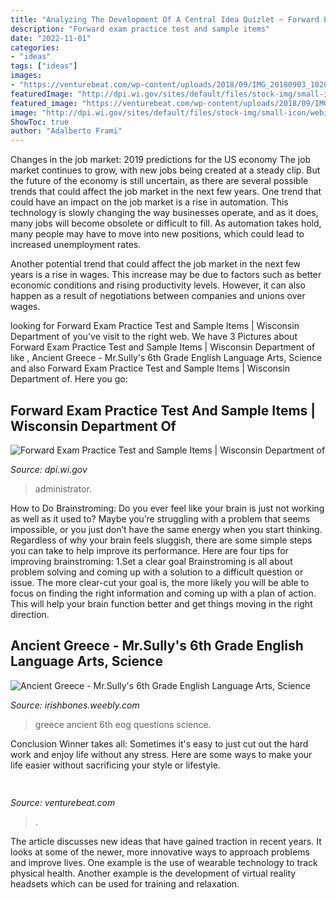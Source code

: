 ```yaml
---
title: "Analyzing The Development Of A Central Idea Quizlet ~ Forward Exam Practice Test And Sample Items"
description: "Forward exam practice test and sample items"
date: "2022-11-01"
categories:
- "ideas"
tags: ["ideas"]
images:
- "https://venturebeat.com/wp-content/uploads/2018/09/IMG_20180903_102034.jpg?w=800"
featuredImage: "http://dpi.wi.gov/sites/default/files/stock-img/small-icon/webinar-online-training-icon.png"
featured_image: "https://venturebeat.com/wp-content/uploads/2018/09/IMG_20180903_102034.jpg?w=800"
image: "http://dpi.wi.gov/sites/default/files/stock-img/small-icon/webinar-online-training-icon.png"
ShowToc: true
author: "Adalberto Frami"
---
```



Changes in the job market: 2019 predictions for the US economy
The job market continues to grow, with new jobs being created at a steady clip. But the future of the economy is still uncertain, as there are several possible trends that could affect the job market in the next few years. 
One trend that could have an impact on the job market is a rise in automation. This technology is slowly changing the way businesses operate, and as it does, many jobs will become obsolete or difficult to fill. As automation takes hold, many people may have to move into new positions, which could lead to increased unemployment rates. 

Another potential trend that could affect the job market in the next few years is a rise in wages. This increase may be due to factors such as better economic conditions and rising productivity levels. However, it can also happen as a result of negotiations between companies and unions over wages.

	

		
looking for Forward Exam Practice Test and Sample Items | Wisconsin Department of you've visit to the right web. We have 3 Pictures about Forward Exam Practice Test and Sample Items | Wisconsin Department of like , Ancient Greece - Mr.Sully&#039;s 6th Grade English Language Arts, Science and also Forward Exam Practice Test and Sample Items | Wisconsin Department of. Here you go:
		
    
## Forward Exam Practice Test And Sample Items | Wisconsin Department Of

<img loading=lazy src="http://dpi.wi.gov/sites/default/files/stock-img/small-icon/webinar-online-training-icon.png" onerror="this.onerror=null;this.src='https://tse1.mm.bing.net/th?id=OIP.DJnQ6u-6y4zIGL4RTsIM8gHaHa&amp;pid=15.1';" alt="Forward Exam Practice Test and Sample Items | Wisconsin Department of">

_Source: dpi.wi.gov_

>administrator. 

	

How to Do Brainstroming:
Do you ever feel like your brain is just not working as well as it used to? Maybe you’re struggling with a problem that seems impossible, or you just don’t have the same energy when you start thinking. Regardless of why your brain feels sluggish, there are some simple steps you can take to help improve its performance. Here are four tips for improving brainstroming: 
1.Set a clear goal
Brainstroming is all about problem solving and coming up with a solution to a difficult question or issue. The more clear-cut your goal is, the more likely you will be able to focus on finding the right information and coming up with a plan of action. This will help your brain function better and get things moving in the right direction. 

    
## Ancient Greece - Mr.Sully&#039;s 6th Grade English Language Arts, Science

<img loading=lazy src="http://irishbones.weebly.com/uploads/5/0/4/7/50477611/published/grizzledimaginarykatydid-small_4.gif?1546530283" onerror="this.onerror=null;this.src='https://tse2.mm.bing.net/th?id=OIP.0wm0T5kmEmfI1aj1qxn6SwAAAA&amp;pid=15.1';" alt="Ancient Greece - Mr.Sully&#039;s 6th Grade English Language Arts, Science">

_Source: irishbones.weebly.com_

>greece ancient 6th eog questions science. 

	

Conclusion
Winner takes all: Sometimes it's easy to just cut out the hard work and enjoy life without any stress. Here are some ways to make your life easier without sacrificing your style or lifestyle.

    
## 

<img loading=lazy src="https://venturebeat.com/wp-content/uploads/2018/09/IMG_20180903_102034.jpg?w=800" onerror="this.onerror=null;this.src='https://tse2.mm.bing.net/th?id=OIP.nNiGKA4hmFZJMbo95pvDlQHaFj&amp;pid=15.1';" alt="">

_Source: venturebeat.com_

>. 

	

The article discusses new ideas that have gained traction in recent years. It looks at some of the newer, more innovative ways to approach problems and improve lives. One example is the use of wearable technology to track physical health. Another example is the development of virtual reality headsets which can be used for training and relaxation.

